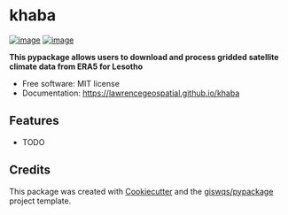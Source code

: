 # khaba


[![image](https://img.shields.io/pypi/v/khaba.svg)](https://pypi.python.org/pypi/khaba)
[![image](https://img.shields.io/conda/vn/conda-forge/khaba.svg)](https://anaconda.org/conda-forge/khaba)


**This pypackage allows users to download and process gridded satellite climate data from ERA5 for Lesotho**


-   Free software: MIT license
-   Documentation: https://lawrencegeospatial.github.io/khaba
    

## Features

-   TODO

## Credits

This package was created with [Cookiecutter](https://github.com/cookiecutter/cookiecutter) and the [giswqs/pypackage](https://github.com/giswqs/pypackage) project template.

